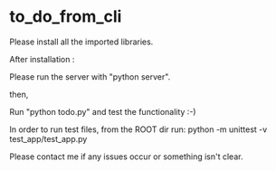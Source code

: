 # to_do_from_cli

Please install all the imported libraries.

After installation :

Please run the server with "python server".

then,
 
Run "python todo.py" and test the functionality :-)

In order to run test files, from the ROOT dir run:
python -m  unittest -v test_app/test_app.py

Please contact me if any issues occur or something isn't clear.
